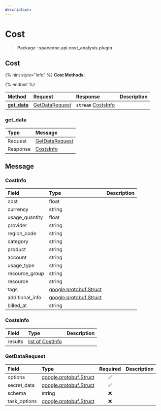 ```yaml
---
description:  
---
```

# Cost

>  **Package : spaceone.api.cost_analysis.plugin**

## Cost

{% hint style="info" %}
**Cost Methods:**

{%  endhint %}


| Method | Request | Response | Description |
| :--- | :--- | :--- | :--- |
| [**get_data**](cost.md#get_data)|   [GetDataRequest](cost.md#getdatarequest) | **`stream`**   [CostsInfo](cost.md#costsinfo) |  | 
 

 
### get_data


| Type | Message |
| :--- | :--- |
| Request | [GetDataRequest](cost.md#getdatarequest) |
| Response |  [CostsInfo](cost.md#costsinfo)  |


## 

## Message

### CostInfo
| Field | Type |  Description |
| :--- | :--- | :--- |
| cost |float | |
| currency |string | |
| usage_quantity |float | |
| provider |string | |
| region_code |string | |
| category |string | |
| product |string | |
| account |string | |
| usage_type |string | |
| resource_group |string | |
| resource |string | |
| tags |[google.protobuf.Struct](https://github.com/protocolbuffers/protobuf/blob/master/src/google/protobuf/struct.proto) | |
| additional_info |[google.protobuf.Struct](https://github.com/protocolbuffers/protobuf/blob/master/src/google/protobuf/struct.proto) | |
| billed_at |string | |

### CostsInfo
| Field | Type |  Description |
| :--- | :--- | :--- |
| results |[list of CostInfo](cost.md#costinfo) | |

### GetDataRequest
| Field | Type | Required | Description |
| :--- | :--- | :---: | :--- |
| options |[google.protobuf.Struct](https://github.com/protocolbuffers/protobuf/blob/master/src/google/protobuf/struct.proto)|✅| |
| secret_data |[google.protobuf.Struct](https://github.com/protocolbuffers/protobuf/blob/master/src/google/protobuf/struct.proto)|✅| |
| schema |string|❌| |
| task_options |[google.protobuf.Struct](https://github.com/protocolbuffers/protobuf/blob/master/src/google/protobuf/struct.proto)|❌| |

